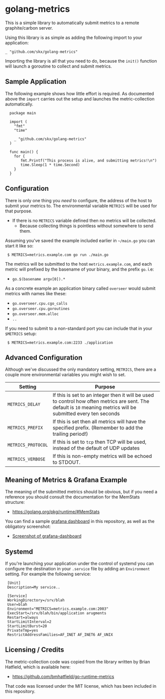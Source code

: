 # golang-metrics

This is a simple library to automatically submit metrics to a remote
graphite/carbon server.

Using this library is as simple as adding the following import to your
application:

    _ "github.com/skx/golang-metrics"

Importing the library is all that you need to do, because the `init()`
function will launch a goroutine to collect and submit metrics.



## Sample Application

The following example shows how little effort is required.  As documented
above the `import` carries out the setup and launches the metric-collection
automatically.

      package main

      import (
        "fmt"
        "time"

        _ "github.com/skx/golang-metrics"
      )

      func main() {
        for {
		   fmt.Printf("This process is alive, and submitting metrics!\n")
		   time.Sleep(1 * time.Second)
        }
      }



## Configuration

There is only one thing you _need_ to configure, the address of
the host to submit your metrics to.   The environmental variable
`METRICS` will be used for that purpose.

* If there is no `METRICS` variable defined then no metrics will be collected.
   * Because collecting things is pointless without somewhere to send them.

Assuming you've saved the example included earlier in `~/main.go` you can
start it like so:

     $ METRICS=metrics.example.com go run ./main.go

The metrics will be submitted to the host `metrics.example.com`, and each
metric will prefixed by the basename of your binary, and the prefix `go`.  i.e:

* `go.$(basename argv[0]).*`

As a concrete example an application binary called `overseer` would submit
metrics with names like these:

* `go.overseer.cpu.cgo_calls`
* `go.overseer.cpu.goroutines`
* `go.overseer.mem.alloc`
* `..`

If you need to submit to a non-standard port you can include that in your `$METRICS` setup:

     $ METRICS=metrics.example.com:2233 ./application



## Advanced Configuration

Although we've discussed the only mandatory setting, `METRICS`, there
are a couple more environmental variables you might wish to set.

| Setting            | Purpose                                                  |
| -------------------|----------------------------------------------------------|
| `METRICS_DELAY`    | If this is set to an integer then it will be used to control how often metrics are sent.  The default is  `10` meaning metrics will be submitted every ten seconds |
| `METRICS_PREFIX` | If this is set then all metrics will have the specified prefix.  (Remember to add the trailing period!)                           |
| `METRICS_PROTOCOL` | If this is set to `tcp` then TCP will be used, instead of the default of UDP updates                           |
| `METRICS_VERBOSE`  | If this is non-empty metrics will be echoed to STDOUT.   |



## Meaning of Metrics & Grafana Example

The meaning of the submitted metrics should be obvious, but if you need
a reference you should consult the documentation for the MemStats structure:

* https://golang.org/pkg/runtime/#MemStats

You can find  a sample [grafana dashboard](grafana/) in this repository,
as well as the obligatory screenshot:

* [Screenshot of grafana-dashboard](grafana/dashboard.png)


## Systemd

If you're launching your application under the control of systemd you can
configure the destination in your `.service` file by adding an `Environment` setting.  For example the following service:

     [Unit]
     Description=My service..

     [Service]
     WorkingDirectory=/srv/blah
     User=blah
     Environment="METRICS=metrics.example.com:2003"
     ExecStart=/srv/blah/bin/application arugments
     Restart=always
     StartLimitInterval=2
     StartLimitBurst=20
     PrivateTmp=yes
     RestrictAddressFamilies=AF_INET AF_INET6 AF_UNIX


## Licensing / Credits

The metric-collection code was copied from the library written by Brian Hatfield, which is available here:

* https://github.com/bmhatfield/go-runtime-metrics

That code was licensed under the MIT license, which has been included in this
repository.
